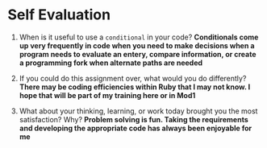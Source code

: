 # Self Evaluation

1. When is it useful to use a `conditional` in your code?  **Conditionals come up very frequently in code when you need to make decisions when a program needs to evaluate an entery, compare information, or create a programming fork when alternate paths are needed**

1. If you could do this assignment over, what would you do differently? **There may be coding efficiencies within Ruby that I may not know.  I hope that will be part of my training here or in Mod1**

1. What about your thinking, learning, or work today brought you the most satisfaction? Why? **Problem solving is fun.  Taking the requirements and developing the appropriate code has always been enjoyable for me**
